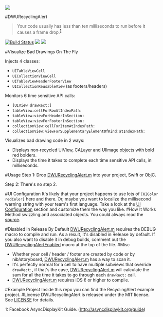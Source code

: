 ![][demo]

#DWURecyclingAlert
> Your code usually has less than ten milliseconds to run before it causes a frame drop.<sup>[1](#myfootnote1)</sup>
>

[![Build Status](https://travis-ci.org/diwu/DWURecyclingAlert.svg?branch=master)](https://travis-ci.org/diwu/DWURecyclingAlert)
[![](https://img.shields.io/badge/license-MIT-blue.svg)][license]
[![](https://img.shields.io/badge/swift-compatible-orange.svg)][project]

#Visualize Bad Drawings On The Fly

Injects 4 classes:
 
 * `UITableViewCell`
 * `UICollectionViewCell`
 * `UITableViewHeaderFooterView`
 * `UICollectionReusableView` (as footers/headers)
 
Monitors 6 time sensitive API calls:

 * `[UIView drawRect:]`
 * `tableView:cellForRowAtIndexPath:`
 * `tableView:viewForHeaderInSection:`
 * `tableView:viewForFooterInSection:`
 * `collectionView:cellForItemAtIndexPath:`
 * `collectionView:viewForSupplementaryElementOfKind:atIndexPath:`

Visualizes bad drawing code in 2 ways:

* Displays non-recycled UIView, CALayer and UIImage objects with bold red bolders.
* Displays the time it takes to complete each time sensitive API calls, in milliseconds.

#Usage
Step 1: Drop [DWURecyclingAlert.m][code] into your project, Swift or ObjC.

Step 2: There's no step 2. 

#UI Configuration
It's likely that your project happens to use lots of `[UIColor redColor]` here and there. Or, maybe you want to localize the millisecond warning string with your team's first language. Take a look at the [UI Configuration][code_line_39] section and customize them the way you like.
#How It Works
Method swizzling and associated objects. You could always read the [source][code].

#Disabled in Release By Default
[DWURecyclingAlert.m][code] requires the DEBUG macro to compile and run. As a result, it's disabled in Release by default. If you also want to disable it in debug builds, comment out the [DWURecyclingAlertEnabled][code_line_23] macro at the top of the file.
#Misc
* Whether your cell / header / footer are created by code or by nib/storyboard, [DWURecyclingAlert.m][code] has a way to scan it.
* It's perfectly normal for a cell to have multiple subviews that override `drawRect:`, if that's the case, [DWURecyclingAlert.m][code] will calculate the sum for all the time it takes to go through each `drawRect:` call.
* [DWURecyclingAlert.m][code] requires iOS 6 or higher to compile.

#Example Project
Inside this repo you can find the RecyclingAlert example project. 
#License
DWURecyclingAlert is released under the MIT license. See [LICENSE][license] for details.

[code]: ./RecyclingAlert/DWURecyclingAlert/DWURecyclingAlert.m
[code_line_23]: ./RecyclingAlert/DWURecyclingAlert/DWURecyclingAlert.m#L23
[code_line_39]: ./RecyclingAlert/DWURecyclingAlert/DWURecyclingAlert.m#L39
[project]: https://github.com/diwu/DWURecyclingAlert
[demo]: https://raw.githubusercontent.com/diwu/ui-markdown-store/master/demo_11.png
[license]: ./LICENSE
<a name="myfootnote1">1</a>: Facebook AsyncDisplayKit Guide. (http://asyncdisplaykit.org/guide)